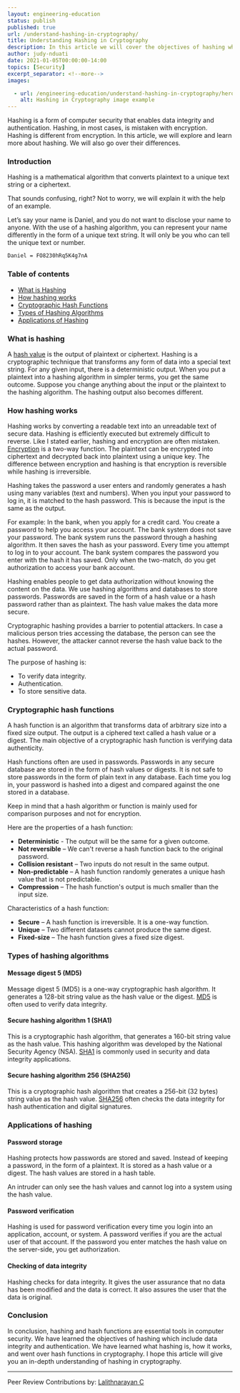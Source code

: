 ```yaml
---
layout: engineering-education
status: publish
published: true
url: /understand-hashing-in-cryptography/
title: Understanding Hashing in Cryptography
description: In this article we will cover the objectives of hashing which include data integrity and authentication. We will learn what hashing is, how it works, and what hash functions are in cryptography.
author: judy-nduati
date: 2021-01-05T00:00:00-14:00
topics: [Security]
excerpt_separator: <!--more-->
images:

  - url: /engineering-education/understand-hashing-in-cryptography/hero.jpg
    alt: Hashing in Cryptography image example
---
```

Hashing is a form of computer security that enables data integrity and authentication. Hashing, in most cases, is mistaken with encryption. Hashing is different from encryption. In this article, we will explore and learn more about hashing. We will also go over their differences.
<!--more-->
### Introduction
Hashing is a mathematical algorithm that converts plaintext to a unique text string or a ciphertext. 

That sounds confusing, right? Not to worry, we will explain it with the help of an example. 

Let’s say your name is Daniel, and you do not want to disclose your name to anyone. With the use of a hashing algorithm, you can represent your name differently in the form of a unique text string. It will only be you who can tell the unique text or number.

```txt
Daniel = FO8230hRq5K4g7nA
```

### Table of contents
- [What is Hashing](#what-is-hashing)
- [How hashing works](#how-hashing-works)
- [Cryptographic Hash Functions](#cryptographic-hash-functions)
- [Types of Hashing Algorithms](#types-of-hashing-algorithms)
- [Applications of Hashing](#applications-of-hashing)

### What is hashing
A [hash value](https://en.wikipedia.org/wiki/Hash_function) is the output of plaintext or ciphertext. Hashing is a cryptographic technique that transforms any form of data into a special text string. For any given input, there is a deterministic output. When you put a plaintext into a hashing algorithm in simpler terms, you get the same outcome. Suppose you change anything about the input or the plaintext to the hashing algorithm. The hashing output also becomes different.

### How hashing works
Hashing works by converting a readable text into an unreadable text of secure data. Hashing is efficiently executed but extremely difficult to reverse. Like I stated earlier, hashing and encryption are often mistaken. [Encryption](https://en.wikipedia.org/wiki/Encryption) is a two-way function. The plaintext can be encrypted into ciphertext and decrypted back into plaintext using a unique key. The difference between encryption and hashing is that encryption is reversible while hashing is irreversible.

Hashing takes the password a user enters and randomly generates a hash using many variables (text and numbers). When you input your password to log in, it is matched to the hash password. This is because the input is the same as the output.

For example:
In the bank, when you apply for a credit card. You create a password to help you access your account. The bank system does not save your password. The bank system runs the password through a hashing algorithm. It then saves the hash as your password. Every time you attempt to log in to your account. The bank system compares the password you enter with the hash it has saved. Only when the two-match, do you get authorization to access your bank account.

Hashing enables people to get data authorization without knowing the content on the data. We use hashing algorithms and databases to store passwords. Passwords are saved in the form of a hash value or a hash password rather than as plaintext. The hash value makes the data more secure. 

Cryptographic hashing provides a barrier to potential attackers. In case a malicious person tries accessing the database, the person can see the hashes. However, the attacker cannot reverse the hash value back to the actual password.

The purpose of hashing is:
- To verify data integrity.
- Authentication.
- To store sensitive data.

### Cryptographic hash functions
A hash function is an algorithm that transforms data of arbitrary size into a fixed size output. The output is a ciphered text called a hash value or a digest. The main objective of a cryptographic hash function is verifying data authenticity.

Hash functions often are used in passwords. Passwords in any secure database are stored in the form of hash values or digests. It is not safe to store passwords in the form of plain text in any database. Each time you log in, your password is hashed into a digest and compared against the one stored in a database.

Keep in mind that a hash algorithm or function is mainly used for comparison purposes and not for encryption.

Here are the properties of a hash function:
- **Deterministic** - The output will be the same for a given outcome.
- **Not reversible** – We can't reverse a hash function back to the original password.
- **Collision resistant** – Two inputs do not result in the same output.
- **Non-predictable** – A hash function randomly generates a unique hash value that is not predictable.
- **Compression** – The hash function's output is much smaller than the input size.

Characteristics of a hash function:
- **Secure** – A hash function is irreversible. It is a one-way function.
- **Unique** – Two different datasets cannot produce the same digest.
- **Fixed-size** – The hash function gives a fixed size digest.

### Types of hashing algorithms
#### Message digest 5 (MD5)
Message digest 5 (MD5) is a one-way cryptographic hash algorithm. It generates a 128-bit string value as the hash value or the digest. [MD5](https://www.md5hashgenerator.com/) is often used to verify data integrity.

#### Secure hashing algorithm 1 (SHA1)
This is a cryptographic hash algorithm, that generates a 160-bit string value as the hash value. This hashing algorithm was developed by the National Security Agency (NSA). [SHA1](https://en.wikipedia.org/wiki/SHA-1#:~:text=In%20cryptography%2C%20SHA-1%20) is commonly used in security and data integrity applications.

#### Secure hashing algorithm 256 (SHA256)
This is a cryptographic hash algorithm that creates a 256-bit (32 bytes) string value as the hash value. [SHA256](https://www.movable-type.co.uk/scripts/sha256.html) often checks the data integrity for hash authentication and digital signatures.

### Applications of hashing
#### Password storage
Hashing protects how passwords are stored and saved. Instead of keeping a password, in the form of a plaintext. It is stored as a hash value or a digest. The hash values are stored in a hash table.

An intruder can only see the hash values and cannot log into a system using the hash value.

#### Password verification
Hashing is used for password verification every time you login into an application, account, or system. A password verifies if you are the actual user of that account. If the password you enter matches the hash value on the server-side, you get authorization.

#### Checking of data integrity
Hashing checks for data integrity. It gives the user assurance that no data has been modified and the data is correct. It also assures the user that the data is original.

### Conclusion
In conclusion, hashing and hash functions are essential tools in computer security. We have learned the objectives of hashing which include data integrity and authentication. We have learned what hashing is, how it works, and went over hash functions in cryptography. I hope this article will give you an in-depth understanding of hashing in cryptography.

---
Peer Review Contributions by: [Lalithnarayan C](/engineering-education/authors/lalithnarayan-c/)
